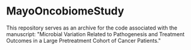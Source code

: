 # MayoOncobiomeStudy
This repository serves as an archive for the code associated with the manuscript: "Microbial Variation Related to Pathogenesis and Treatment Outcomes in a Large Pretreatment Cohort of Cancer Patients."
